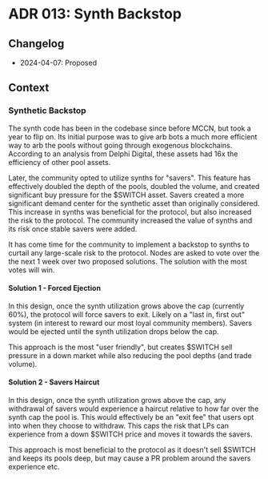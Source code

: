 # ADR 013: Synth Backstop

## Changelog

- 2024-04-07: Proposed

## Context

### Synthetic Backstop

The synth code has been in the codebase since before MCCN, but took a year to flip on. Its initial purpose was to give arb bots a much more efficient way to arb the pools without going through exogenous blockchains. According to an analysis from Delphi Digital, these assets had 16x the efficiency of other pool assets.

Later, the community opted to utilize synths for "savers". This feature has effectively doubled the depth of the pools, doubled the volume, and created significant buy pressure for the $SWITCH asset. Savers created a more significant demand center for the synthetic asset than originally considered. This increase in synths was beneficial for the protocol, but also increased the risk to the protocol. The community increased the value of synths and its risk once stable savers were added.

It has come time for the community to implement a backstop to synths to curtail any large-scale risk to the protocol. Nodes are asked to vote over the the next 1 week over two proposed solutions. The solution with the most votes will win.

#### Solution 1 - Forced Ejection

In this design, once the synth utilization grows above the cap (currently 60%), the protocol will force savers to exit. Likely on a "last in, first out" system (in interest to reward our most loyal community members). Savers would be ejected until the synth utilization drops below the cap.

This approach is the most "user friendly", but creates $SWITCH sell pressure in a down market while also reducing the pool depths (and trade volume).

#### Solution 2 - Savers Haircut

In this design, once the synth utilization grows above the cap, any withdrawal of savers would experience a haircut relative to how far over the synth cap the pool is. This would effectively be an "exit fee" that users opt into when they choose to withdraw. This caps the risk that LPs can experience from a down $SWITCH price and moves it towards the savers.

This approach is most beneficial to the protocol as it doesn't sell $SWITCH and keeps its pools deep, but may cause a PR problem around the savers experience etc.
